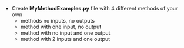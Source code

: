 * Create __MyMethodExamples.py__ file with 4 different methods of your own
    * methods no inputs, no outputs
    * method with one input, no output
    * method with no input and one output
    * method with 2 inputs and one output